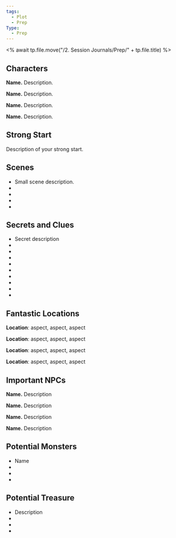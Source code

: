 ```yaml
---
tags:
  - Plot
  - Prep
Type:
  - Prep
---
```

<% await tp.file.move("/2. Session Journals/Prep/" + tp.file.title) %>
## Characters 
 
**Name.** Description. 
 
**Name.** Description. 
 
**Name.** Description. 
 
**Name.** Description. 
 
## Strong Start 
 
Description of your strong start. 
 
## Scenes 
 
* Small scene description. 
* 
* 
* 
* 
 
## Secrets and Clues 
 
* Secret description 
* 
* 
* 
* 
* 
* 
* 
* 
* 
 
## Fantastic Locations 
 
**Location**: aspect, aspect, aspect 
 
**Location**: aspect, aspect, aspect 
 
**Location**: aspect, aspect, aspect 
 
**Location**: aspect, aspect, aspect 
 
## Important NPCs 
 
**Name.** Description 
 
**Name.** Description 
 
**Name.** Description 
 
**Name.** Description 
 
## Potential Monsters 
 
* Name 
* 
* 
* 
## Potential Treasure 
 
* Description 
* 
* 
*